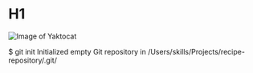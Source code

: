 # H1 

![Image of Yaktocat](https://octodex.github.com/images/yaktocat.png) 

$ git init
Initialized empty Git repository in /Users/skills/Projects/recipe-repository/.git/
